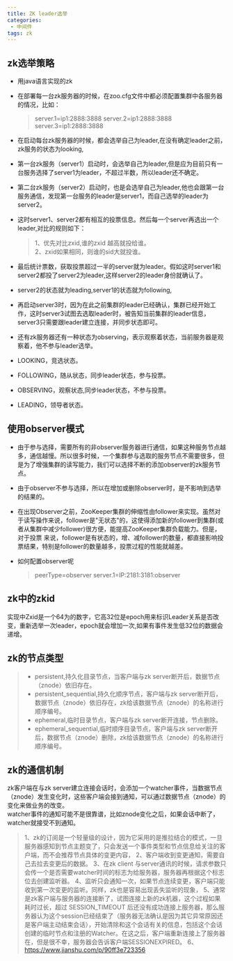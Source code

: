 ```yaml
---
title: ZK leader选举
categories:
 - 中间件
tags: zk
---
```


## zk选举策略

* 用java语言实现的zk  
* 在部署每一台zk服务器的时候，在zoo.cfg文件中都必须配置集群中各服务器的情况，比如：
  
    > server.1=ip1:2888:3888
    > server.2=ip1:2888:3888
    > server.3=ip1:2888:3888
  
* 在启动每台zk服务器的时候，都会选举自己为leader,在没有确定leader之前，zk服务的状态为looking,
* 第一台zk服务（server1）启动时，会选举自己为leader,但是应为目前只有一台服务选择了server1为leader，不超过半数，所以leader还不确定。
* 第二台zk服务（server2）启动时，也是会选举自己为leader,他也会跟第一台服务通信，发现第一台服务的leader是server1，而自己选举的leader为server2。
* 这时server1、server2都有相互的投票信息。然后每一个server再选出一个leader,对比的规则如下：  
  
  >1、优先对比zxid,谁的zxid 越高就投给谁。  
  >2、zxid如果相同，则谁的sid大就投谁。  
  
* 最后统计票数，获取投票超过一半的server就为leader。假如这时server1和server2都投了server2为leader,这样server2的leader身份就确认了。
* server2的状态就为leading,server1的状态就为following,
* 再启动server3时，因为在此之前集群的leader已经确认，集群已经开始工作，这时server3试图去选取leader时，被告知当前集群的leader信息，server3只需要跟leader建立连接，并同步状态即可。
* 还有zk服务器还有一种状态为observing，表示观察着状态，当前服务器是观察着，他不参与leader选举。

* LOOKING，竞选状态。
* FOLLOWING，随从状态，同步leader状态，参与投票。
* OBSERVING，观察状态,同步leader状态，不参与投票。
* LEADING，领导者状态。

## 使用observer模式

* 由于参与选择，需要所有的非observer服务器进行通信，如果这种服务节点越多，通信越慢。所以很多时候，一个集群参与选取的服务节点不需要很多，但是为了增强集群的读写能力，我们可以选择不断的添加observer的zk服务节点。
* 由于observer不参与选择，所以在增加或删除observer时，是不影响到选举的结果的。
* 在出现Observer之前，ZooKeeper集群的伸缩性由follower来实现。虽然对于读写操作来说，follower是"无状态"的，这使得添加新的follower到集群(或者从集群中减少follower)很方便，能提高ZooKeeper集群负载能力。但是，对于投票 来说，follower是有状态的，增、减follower的数量，都直接影响投票结果，特别是follower的数量越多，投票过程的性能就越差。  
* 如何配置observer呢
  
  > peerType=observer
  > server.1=IP:2181:3181:observer

## zk中的zkid

  实现中Zxid是一个64为的数字，它高32位是epoch用来标识Leader关系是否改变，重新选举一次leader，epoch就会增加一次,如果有事件发生低32位的数据会递增。

## zk的节点类型

  > * persistent,持久化目录节点，当客户端与zk server断开后，数据节点（znode）依旧存在。
  > * persistent_sequential,持久化顺序节点，客户端与zk server断开后，数据节点（znode）依旧存在，zk给该数据节点（znode）的名称进行顺序编号。
  > * ephemeral,临时目录节点，客户端与zk server断开连接，节点删除。  
  > * ephemeral_sequential,临时顺序目录节点，客户端与zk server断开后，数据节点（znode）删除，zk给该数据节点（znode）的名称进行顺序编号。

## zk的通信机制  

 zk客户端在与zk server建立连接会话时，会添加一个watcher事件，当数据节点（znode）发生变化时，这些客户端会接到通知，可以通过数据节点（znode）的变化来做业务的改变。  
 watcher事件的通知可能不是很靠谱，比如znode变化之后，如果会话中断了，watcher就接受不到通知。  
 >1、zk的订阅是一个轻量级的设计，因为它采用的是推拉结合的模式，一旦服务器感知到节点主题变了，只会发送一个事件类型和节点信息给关注的客户端，而不会推荐节点具体的变更内容，
 >2、客户端收到变更通知，需要自己去拉去变更后的数据。
 >3、在zk client 与server通讯的时候，请求参数只会传一个是否需要watcher时间的标志为给服务器，服务器再根据这个标志位去创建监听器。
 >4、监听只会通知一次，如果节点连续变更，客户端只能收到第一次变更的监听。同样，zk也是容易出现丢失监听的现象，
 >5、通常是zk客户端与服务器的连接断了，试图连接上新的zk机器，这个过程如果耗时过长，超过 SESSION_TIMEOUT 后还没有成功连接上服务器，那么服务器认为这个session已经结束了（服务器无法确认是因为其它异常原因还是客户端主动结束会话），开始清除和这个会话有关的信息，包括这个会话创建的临时节点和注册的Watcher。在这之后，客户端重新连接上了服务器在，但是很不幸，服务器会告诉客户端SESSIONEXPIRED。
 >6、<https://www.jianshu.com/p/90ff3e723356>  